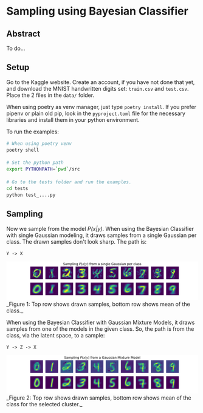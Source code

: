 # Sampling using Bayesian Classifier

## Abstract

To do...


## Setup

Go to the Kaggle website. Create an account, if you have not done that yet,
and download the MNIST handwritten digits set: `train.csv` and `test.csv`.
Place the 2 files in the `data/` folder.

When using poetry as venv manager, just type `poetry install`. If you prefer
pipenv or plain old pip, look in the `pyproject.toml` file for the necessary
libraries and install them in your python environment.

To run the examples:

```sh
# When using poetry venv
poetry shell

# Set the python path
export PYTHONPATH=`pwd`/src

# Go to the tests folder and run the examples.
cd tests
python test_....py
```


## Sampling

Now we sample from the model _P(x|y)_. When using the Bayesian Classifier with single
Gaussian modeling, it draws samples from a single Gaussian per class. The drawn 
samples don't look sharp. The path is:
```
Y -> X
```
<img src="./data/images/samples_gaussian.png">
_Figure 1: Top row shows drawn samples, bottom row shows mean of the class._

When using the Bayesian Classifier with Gaussian Mixture Models, it draws samples
from one of the models in the given class. So, the path is from the class, via
the latent space, to a sample:
```
Y -> Z -> X
```
<img src="./data/images/samples_gmm.png">
_Figure 2: Top row shows drawn samples, bottom row shows mean of the class for the selected cluster._
